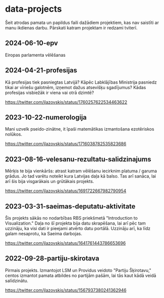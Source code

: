 # data-projects
Šeit atrodas pamata un papildus faili dažādiem projektiem, kas nav saistīti ar manu ikdienas darbu. Pārskati katram projektam ir redzami tviterī.


## 2024-06-10-epv
Eiropas parlamenta vēlēšanas

## 2024-04-21-profesijas
Kā profesijas tiek pasniegtas Latvijā? Kāpēc Labklājības Ministrija pasniedz tikai ar vīriešu galotnēm, izņemot dažus atsevišķu sgadījumus? Kādas profesijas visbiežāk ir viena vai otrā dzimtē?

https://twitter.com/jlazovskis/status/1760257622534463622


## 2023-10-22-numerologija
Mani uzvelk pseido-zinātne, it īpaši matemātikas izmantošana ezotēriskos nolūkos.

https://twitter.com/jlazovskis/status/1716038782535823686


## 2023-08-16-velesanu-rezultatu-salidzinajums
Mērķis te bija vienkāršs: atrast katram vēlēšanu iecirknim platuma / garuma grādus. Jo tad varētu noteikt kura Latvijas daļa kā balso. Tas arī sanāca, lai arī šis bija visgarākais un grūtākais projekts.

https://twitter.com/jlazovskis/status/1691722667982790954

## 2023-03-31-saeimas-deputatu-aktivitate
Šis projekts sākās no nodarbības RBS priekšmetā "Introduction to Visualization." Daļa no šī projekta bija datu skrapēšana, lai arī pēc tam uzzināju, ka visi dati ir pieejami atvērto datu portālā. Uzzināju arī, ka līdz galam nesaprotu, ka Saeima darbojas.

https://twitter.com/jlazovskis/status/1641761443786653696

## 2022-09-28-partiju-skirotava
Pirmais projekts. Izmantojot LSM un Providus veidoto "Partiju Šķirotavu," centos izmantot pamata atbildes no partijām pašām, lai tās kaut kādā veidā salīdzinātu. 

https://twitter.com/jlazovskis/status/1567937380241362946




